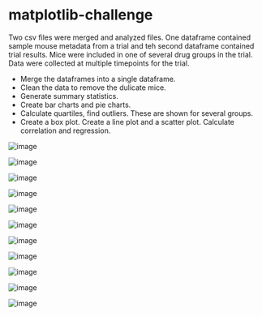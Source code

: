 # matplotlib-challenge
Two csv files were merged and analyzed files.  One dataframe contained sample mouse metadata from a trial and teh second dataframe contained trial results.  Mice were included in one of several drug groups in the trial.  Data were collected at multiple timepoints for the trial.

- Merge the dataframes into a single dataframe.
- Clean the data to remove the dulicate mice.
- Generate summary statistics.
- Create bar charts and pie charts.
- Calculate quartiles, find outliers. These are shown for several groups.
- Create a box plot.
  Create a line plot and a scatter plot.
  Calculate correlation and regression.

![image](https://user-images.githubusercontent.com/120672518/221727430-b4fd3b5a-7771-496e-9690-dede2c70ac82.png)

![image](https://user-images.githubusercontent.com/120672518/221727759-d3f1ec9a-77f6-44ff-8ddb-ae6c3ad11a41.png)

![image](https://user-images.githubusercontent.com/120672518/221727901-330bb400-81b5-451b-a70a-8ea2504f8ca5.png)

![image](https://user-images.githubusercontent.com/120672518/221727955-3d7a979b-02af-43fd-a6cf-4a060c82b797.png)

![image](https://user-images.githubusercontent.com/120672518/221728068-ba127604-fdbc-4364-9551-487c21de244d.png)

![image](https://user-images.githubusercontent.com/120672518/221728148-9615cd12-356e-4129-906a-4478aa379989.png)

![image](https://user-images.githubusercontent.com/120672518/221728361-f2e35e96-8151-46a4-978e-957c6e8adc27.png)

![image](https://user-images.githubusercontent.com/120672518/221728440-070b20c2-3143-4a8a-8183-37e3f18688f4.png)

![image](https://user-images.githubusercontent.com/120672518/221728693-cb763c8b-0c0c-4695-a67e-0db3d97cc3e7.png)

![image](https://user-images.githubusercontent.com/120672518/221728788-bbfeccbb-ae95-4af4-9f37-4a33dd3dbdf0.png)

![image](https://user-images.githubusercontent.com/120672518/221728887-13b1cc73-2e74-417f-bcf2-26cdb15b610f.png)

